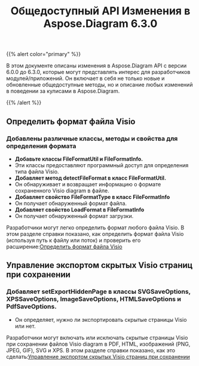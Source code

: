 ﻿---
title: Общедоступный API Изменения в Aspose.Diagram 6.3.0
type: docs
weight: 40
url: /ru/java/public-api-changes-in-aspose-diagram-6-3-0/
---
{{% alert color="primary" %}} 

В этом документе описаны изменения в Aspose.Diagram API с версии 6.0.0 до 6.3.0, которые могут представлять интерес для разработчиков модулей/приложений. Он включает в себя не только новые и обновленные общедоступные методы, но и описание любых изменений в поведении за кулисами в Aspose.Diagram.

{{% /alert %}} 
## **Определить формат файла Visio**
### **Добавлены различные классы, методы и свойства для определения формата**
- **Добавьте классы FileFormatUtil и FileFormatInfo.** 
 - Эти классы предоставляют программный доступ для определения типа файла Visio.
- **Добавляет метод detectFileFormat в класс FileFormatUtil.** 
 - Он обнаруживает и возвращает информацию о формате сохраненного Visio diagram в файле.
- **Добавляет свойство FileFormatType в класс FileFormatInfo** 
 - Он получает обнаруженный формат файла.
- **Добавляет свойство LoadFormat в FileFormatInfo** 
 - Он получает обнаруженный формат загрузки.

 Разработчики могут легко определить формат любого файла Visio. В этом разделе справки показано, как определить формат файла Visio (используя путь к файлу или поток) и проверить его расширение:[Определить формат файла Visio](/diagram/ru/java/introduction/#Introduction-DetecttheFormatofVisioFile)
## **Управление экспортом скрытых Visio страниц при сохранении**
### **Добавляет setExportHiddenPage в классы SVGSaveOptions, XPSSaveOptions, ImageSaveOptions, HTMLSaveOptions и PdfSaveOptions.**
- Он определяет, нужно ли экспортировать скрытые страницы Visio или нет.

 Разработчики могут включать или исключать скрытые страницы Visio при сохранении файлов Visio diagram в PDF, HTML, изображений (PNG, JPEG, GIF), SVG и XPS. В этом разделе справки показано, как это сделать:[Управление экспортом скрытых Visio страниц при сохранении](/diagram/ru/java/set-orientation-and-control-the-export-of-hidden-visio-pages-on-saving/#control-the-export-of-hidden-visio-pages-on-saving)
